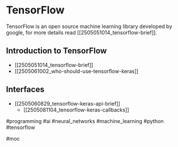 # TensorFlow
TensorFlow is an open source machine learning library developed by google, for more details read [[2505051014_tensorflow-brief]].
## Introduction to TensorFlow
- [[2505051014_tensorflow-brief]]
- [[2505061002_who-should-use-tensorflow-keras]]
## Interfaces
- [[2505060829_tensorflow-keras-api-brief]]
	- [[2505081104_tensorflow-keras-callbacks]]

#programming #ai #neural_networks #machine_learning #python #tensorflow

#moc